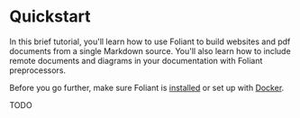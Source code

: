 # Quickstart

In this brief tutorial, you'll learn how to use Foliant to build websites and pdf documents from a single Markdown source. You'll also learn how to include remote documents and diagrams in your documentation with Foliant preprocessors.

Before you go further, make sure Foliant is [installed](installation.md) or set up with [Docker](#docker).

TODO